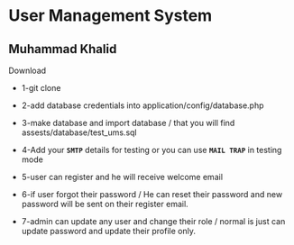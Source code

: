 # User Management System 

## Muhammad Khalid

Download 
- 1-git clone 
- 2-add database credentials into application/config/database.php
- 3-make database and import database / that you will find assests/database/test_ums.sql
- 4-Add your **`SMTP`** details for testing or you can use **`MAIL TRAP`** in testing mode 

- 5-user can register and he will receive welcome email
- 6-if user forgot their password / He can reset their password and new password will be sent on their register email.
- 7-admin can update any user and change their role / normal is just can update password and update their profile only.
